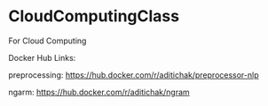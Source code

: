 # CloudComputingClass
For Cloud Computing

Docker Hub Links:

preprocessing: https://hub.docker.com/r/aditichak/preprocessor-nlp

ngarm: https://hub.docker.com/r/aditichak/ngram
